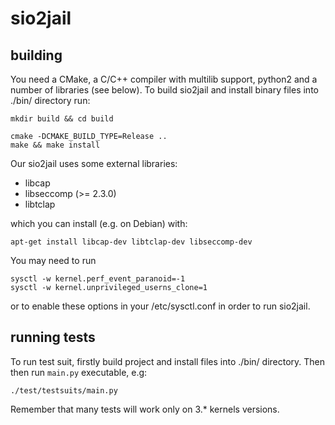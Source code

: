 sio2jail
========


building
--------

You need a CMake, a C/C++ compiler with multilib support, python2 and a
number of libraries (see below). To build sio2jail and install binary
files into ./bin/ directory run:

    mkdir build && cd build
    
    cmake -DCMAKE_BUILD_TYPE=Release ..
    make && make install

Our sio2jail uses some external libraries:
  * libcap
  * libseccomp (>= 2.3.0)
  * libtclap

which you can install (e.g. on Debian) with:

    apt-get install libcap-dev libtclap-dev libseccomp-dev

You may need to run

    sysctl -w kernel.perf_event_paranoid=-1
    sysctl -w kernel.unprivileged_userns_clone=1

or to enable these options in your /etc/sysctl.conf in order
to run sio2jail.

running tests
-------------

To run test suit, firstly build project and install files into ./bin/
directory. Then then run `main.py` executable, e.g:

    ./test/testsuits/main.py

Remember that many tests will work only on 3.\* kernels versions.
